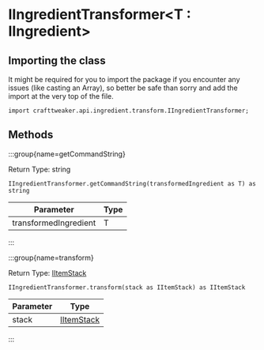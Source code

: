 # IIngredientTransformer&LT;T : IIngredient&GT;

## Importing the class

It might be required for you to import the package if you encounter any issues (like casting an Array), so better be safe than sorry and add the import at the very top of the file.
```zenscript
import crafttweaker.api.ingredient.transform.IIngredientTransformer;
```


## Methods

:::group{name=getCommandString}

Return Type: string

```zenscript
IIngredientTransformer.getCommandString(transformedIngredient as T) as string
```

|       Parameter       | Type |
|-----------------------|------|
| transformedIngredient | T    |


:::

:::group{name=transform}

Return Type: [IItemStack](/vanilla/api/item/IItemStack)

```zenscript
IIngredientTransformer.transform(stack as IItemStack) as IItemStack
```

| Parameter |                    Type                    |
|-----------|--------------------------------------------|
| stack     | [IItemStack](/vanilla/api/item/IItemStack) |


:::


